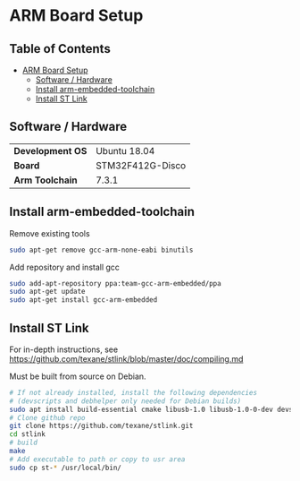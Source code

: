 # ARM Board Setup

## Table of Contents <!-- omit in toc -->

- [ARM Board Setup](#arm-board-setup)
  - [Software / Hardware](#software--hardware)
  - [Install arm-embedded-toolchain](#install-arm-embedded-toolchain)
  - [Install ST Link](#install-st-link)

## Software / Hardware

|                    |                  |
| :----------------- | :--------------- |
| **Development OS** | Ubuntu 18.04     |
| **Board**          | STM32F412G-Disco |
| **Arm Toolchain**  | 7.3.1            |

## Install arm-embedded-toolchain

Remove existing tools
```sh
sudo apt-get remove gcc-arm-none-eabi binutils
```

Add repository and install gcc
```sh
sudo add-apt-repository ppa:team-gcc-arm-embedded/ppa
sudo apt-get update
sudo apt-get install gcc-arm-embedded
```

## Install ST Link
For in-depth instructions, see https://github.com/texane/stlink/blob/master/doc/compiling.md

Must be built from source on Debian.
```sh
# If not already installed, install the following dependencies 
# (devscripts and debhelper only needed for Debian builds)
sudo apt install build-essential cmake libusb-1.0 libusb-1.0-0-dev devscripts debhelper
# Clone github repo
git clone https://github.com/texane/stlink.git
cd stlink
# build
make
# Add executable to path or copy to usr area
sudo cp st-* /usr/local/bin/
```

